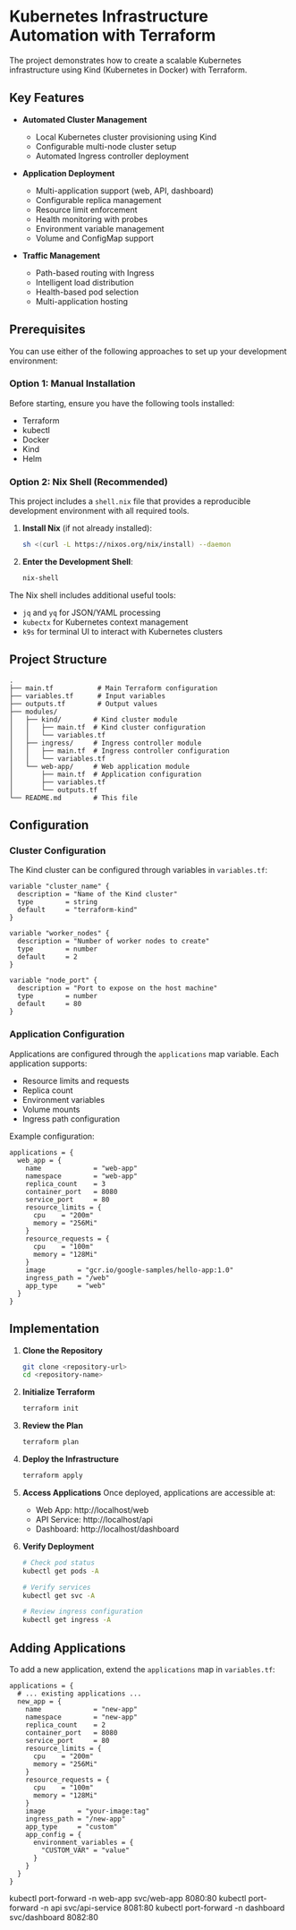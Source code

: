 # Kubernetes Infrastructure Automation with Terraform

The project demonstrates how to create a scalable Kubernetes infrastructure using Kind (Kubernetes in Docker) with Terraform.

## Key Features

- **Automated Cluster Management**
  - Local Kubernetes cluster provisioning using Kind
  - Configurable multi-node cluster setup
  - Automated Ingress controller deployment

- **Application Deployment**
  - Multi-application support (web, API, dashboard)
  - Configurable replica management
  - Resource limit enforcement
  - Health monitoring with probes
  - Environment variable management
  - Volume and ConfigMap support

- **Traffic Management**
  - Path-based routing with Ingress
  - Intelligent load distribution
  - Health-based pod selection
  - Multi-application hosting

## Prerequisites

You can use either of the following approaches to set up your development environment:

### Option 1: Manual Installation

Before starting, ensure you have the following tools installed:

- Terraform
- kubectl
- Docker
- Kind
- Helm

### Option 2: Nix Shell (Recommended)

This project includes a `shell.nix` file that provides a reproducible development environment with all required tools.

1. **Install Nix** (if not already installed):
   ```bash
   sh <(curl -L https://nixos.org/nix/install) --daemon
   ```

2. **Enter the Development Shell**:
   ```bash
   nix-shell
   ```

The Nix shell includes additional useful tools:
- `jq` and `yq` for JSON/YAML processing
- `kubectx` for Kubernetes context management
- `k9s` for terminal UI to interact with Kubernetes clusters

## Project Structure

```
.
├── main.tf           # Main Terraform configuration
├── variables.tf      # Input variables
├── outputs.tf        # Output values
├── modules/
│   ├── kind/        # Kind cluster module
│   │   ├── main.tf  # Kind cluster configuration
│   │   └── variables.tf
│   ├── ingress/     # Ingress controller module
│   │   ├── main.tf  # Ingress controller configuration
│   │   └── variables.tf
│   └── web-app/     # Web application module
│       ├── main.tf  # Application configuration
│       ├── variables.tf
│       └── outputs.tf
└── README.md        # This file
```

## Configuration

### Cluster Configuration

The Kind cluster can be configured through variables in `variables.tf`:

```hcl
variable "cluster_name" {
  description = "Name of the Kind cluster"
  type        = string
  default     = "terraform-kind"
}

variable "worker_nodes" {
  description = "Number of worker nodes to create"
  type        = number
  default     = 2
}

variable "node_port" {
  description = "Port to expose on the host machine"
  type        = number
  default     = 80
}
```

### Application Configuration

Applications are configured through the `applications` map variable. Each application supports:

- Resource limits and requests
- Replica count
- Environment variables
- Volume mounts
- Ingress path configuration

Example configuration:

```hcl
applications = {
  web_app = {
    name             = "web-app"
    namespace        = "web-app"
    replica_count    = 3
    container_port   = 8080
    service_port     = 80
    resource_limits = {
      cpu    = "200m"
      memory = "256Mi"
    }
    resource_requests = {
      cpu    = "100m"
      memory = "128Mi"
    }
    image        = "gcr.io/google-samples/hello-app:1.0"
    ingress_path = "/web"
    app_type     = "web"
  }
}
```

## Implementation

1. **Clone the Repository**
   ```bash
   git clone <repository-url>
   cd <repository-name>
   ```

2. **Initialize Terraform**
   ```bash
   terraform init
   ```

3. **Review the Plan**
   ```bash
   terraform plan
   ```

4. **Deploy the Infrastructure**
   ```bash
   terraform apply
   ```

5. **Access Applications**
   Once deployed, applications are accessible at:
   - Web App: http://localhost/web
   - API Service: http://localhost/api
   - Dashboard: http://localhost/dashboard

6. **Verify Deployment**
   ```bash
   # Check pod status
   kubectl get pods -A

   # Verify services
   kubectl get svc -A

   # Review ingress configuration
   kubectl get ingress -A
   ```

## Adding Applications

To add a new application, extend the `applications` map in `variables.tf`:

```hcl
applications = {
  # ... existing applications ...
  new_app = {
    name             = "new-app"
    namespace        = "new-app"
    replica_count    = 2
    container_port   = 8080
    service_port     = 80
    resource_limits = {
      cpu    = "200m"
      memory = "256Mi"
    }
    resource_requests = {
      cpu    = "100m"
      memory = "128Mi"
    }
    image        = "your-image:tag"
    ingress_path = "/new-app"
    app_type     = "custom"
    app_config = {
      environment_variables = {
        "CUSTOM_VAR" = "value"
      }
    }
  }
}
```

kubectl port-forward -n web-app svc/web-app 8080:80
kubectl port-forward -n api svc/api-service 8081:80
kubectl port-forward -n dashboard svc/dashboard 8082:80


